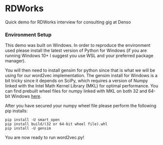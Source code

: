 # RDWorks

Quick demo for RDWorks interview for consulting gig at Denso

### Environment Setup

This demo was built on Windows. In order to reproduce the environment used please install the latest version of Python for Windows (if you are running Windows 10+
I suggest you use WSL and your preferred package manager).


You will then need to install gensim for python since that is what we will be using for our word2vec implementation.
The gensim install for Windows is a bit tricky since it depends on SciPy, which requires a version of Numpy linked with the Intel Math Kernel Library (MKL) for optimal performance.
You can find prebuilt wheel files for numpy linked with MKL on both 32 and 64-bit Windows [here](https://www.lfd.uci.edu/~gohlke/pythonlibs/#numpy).

After you have secured your numpy wheel file please perform the following pip installs:

```
pip install -U smart_open
pip install build/(32 or 64-bit wheel file).whl
pip install -U gensim
```

You are now ready to run word2vec.py!
